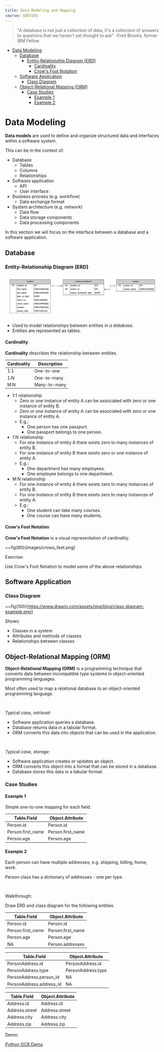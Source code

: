 ```yaml
---
title: Data Modeling and Mapping
course: SDEV265
---
```


> "A database is not just a collection of data, it's a collection of answers to questions that we haven't yet thought to ask"
> -Fred Brooks, former IBM Fellow

- [Data Modeling](#data-modeling)
  - [Database](#database)
    - [Entity-Relationship Diagram (ERD)](#entity-relationship-diagram-erd)
      - [Cardinality](#cardinality)
      - [Crow's Foot Notation](#crows-foot-notation)
  - [Software Application](#software-application)
    - [Class Diagram](#class-diagram)
  - [Object-Relational Mapping (ORM)](#object-relational-mapping-orm)
    - [Case Studies](#case-studies)
      - [Example 1](#example-1)
      - [Example 2](#example-2)

# Data Modeling

**Data models** are used to define and organize structured data and interfaces within a software system.

This can be in the context of:

- Database
  - Tables
  - Columns
  - Relationships
- Software application
  - API
  - User interface
- Business process (e.g. workflow)
  - Data exchange format
- System architecture (e.g. network)
  - Data flow
  - Data storage components
  - Data processing components

In this section we will focus on the interface between a database and a software application.

## Database

### Entity-Relationship Diagram (ERD)

![ERD](images/erd.png)

- Used to model relationships between entities _in a database_.
- Entities are represented as tables.

#### Cardinality

**Cardinality** describes the relationship between entities.

| Cardinality | Description  |
| ----------- | ------------ |
| 1:1         | One-to-one   |
| 1:N         | One-to-many  |
| M:N         | Many-to-many |

- 1:1 relationship
  - Zero or one instance of entity A can be associated with zero or one instance of entity B.
  - Zero or one instance of entity A can be associated with zero or one instance of entity A.
  - E.g.:
    - One person has one passport.
    - One passport belongs to one person.
- 1:N relationship
  - For one instance of entity A there exists zero to many instances of entity B.
  - For one instance of entity B there exists zero or one instance of entity A.
  - E.g.:
    - One department has many employees.
    - One employee belongs to one department.
- M:N relationship
  - For one instance of entity A there exists zero to many instances of entity B.
  - For one instance of entity B there exists zero to many instances of entity A.
  - E.g.:
    - One student can take many courses.
    - One course can have many students.

#### Crow's Foot Notation

**Crow's Foot Notation** is a visual representation of cardinality.

~~fig(90){images/crows_feet.png}

<p class="demo">Exercise:</p>

Use Crow's Foot Notation to model some of the above relationships.

## Software Application

### Class Diagram

~~fig(100){https://www.drawio.com/assets/img/blog/class-diagram-example.png}

Shows:

- Classes in a system
- Attributes and methods of classes
- Relationships between classes

## Object-Relational Mapping (ORM)

**Object-Relational Mapping (ORM)** is a programming technique that converts data between incompatible type systems in object-oriented programming languages.

Most often used to map a relational database to an object-oriented programming language.

<br>

_Typical case, retrieval:_

- Software application queries a database.
- Database returns data in a tabular format.
- ORM converts this data into objects that can be used in the application.

<br>

_Typical case, storage:_

- Software application creates or updates an object.
- ORM converts this object into a format that can be stored in a database.
- Database stores this data in a tabular format.

### Case Studies

#### Example 1

Simple one-to-one mapping for each field.

| Table.Field       | Object.Attribute  |
| ----------------- | ----------------- |
| Person.id         | Person.id         |
| Person.first_name | Person.first_name |
| Person.age        | Person.age        |

#### Example 2

Each person can have multiple addresses; e.g. shipping, billing, home, work.

Person class has a dictionary of addresses - one per type.

<br>

<p class="demo">Walkthrough:</p>

Draw ERD and class diagram for the following entities.

| Table.Field       | Object.Attribute  |
| ----------------- | ----------------- |
| Person.id         | Person.id         |
| Person.first_name | Person.first_name |
| Person.age        | Person.age        |
| NA                | Person.addresses  |

| Table.Field              | Object.Attribute   |
| ------------------------ | ------------------ |
| PersonAddress.id         | PersonAddress.id   |
| PersonAddress.type       | PersonAddress.type |
| PersonAddress.person_id  | NA                 |
| PersonAddress.address_id | NA                 |

| Table.Field    | Object.Attribute |
| -------------- | ---------------- |
| Address.id     | Address.id       |
| Address.street | Address.street   |
| Address.city   | Address.city     |
| Address.zip    | Address.zip      |

<p class="demo">Demo:</p>

[Python OCR Demo](https://github.com/mpjovanovich/python_ocr_demo)
